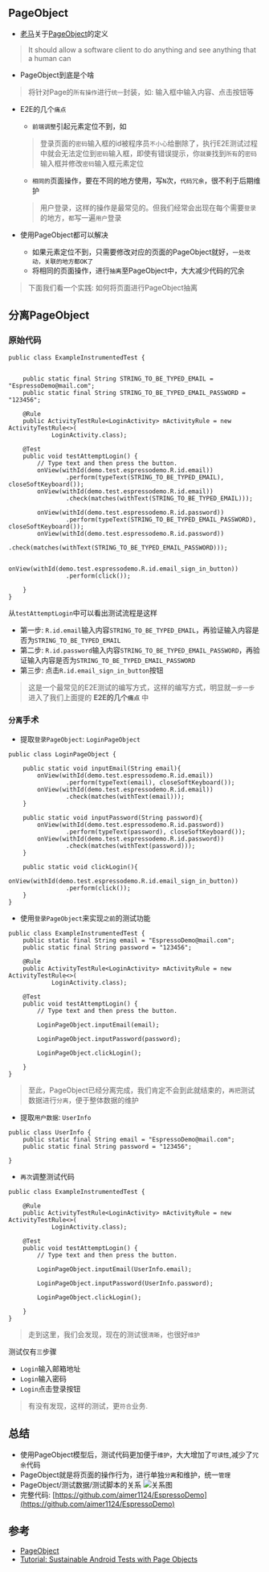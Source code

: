 
## PageObject

- [老马](http://martinfowler.com)关于[PageObject](http://martinfowler.com/bliki/PageObject.html)的定义
> It should allow a software client to do anything and see anything that a human can

- PageObject到底是个啥
> 将针对Page的`所有操作`进行`统一`封装，如: 输入框中输入内容、点击按钮等

- E2E的几个`痛点`
  - `前端调整`引起元素定位不到，如
  > 登录页面的`密码`输入框的id被程序员`不小心`给删除了，执行E2E测试过程中就会无法定位到`密码`输入框，即使有错误提示，你`就要`找到`所有`的`密码`输入框并修改`密码`输入框元素定位

  - `相同的`页面操作，要在不同的地方使用，写`N`次，`代码冗余`，很不利于后期维护
  > 用户登录，这样的操作是最常见的。但我们经常会出现在每个需要`登录`的地方，`都`写一遍`用户`登录

- 使用PageObject都可以解决
  - 如果元素定位不到，只需要修改对应的页面的PageObject就好，`一处改动，关联的地方都OK了`
  - 将相同的页面操作，进行`抽离`至PageObject中，大大减少代码的冗余

> 下面我们看一个实践: 如何将页面进行PageObject抽离

## 分离PageObject

### 原始代码

```
public class ExampleInstrumentedTest {


    public static final String STRING_TO_BE_TYPED_EMAIL = "EspressoDemo@mail.com";
    public static final String STRING_TO_BE_TYPED_EMAIL_PASSWORD = "123456";

    @Rule
    public ActivityTestRule<LoginActivity> mActivityRule = new ActivityTestRule<>(
            LoginActivity.class);

    @Test
    public void testAttemptLogin() {
        // Type text and then press the button.
        onView(withId(demo.test.espressodemo.R.id.email))
                .perform(typeText(STRING_TO_BE_TYPED_EMAIL), closeSoftKeyboard());
        onView(withId(demo.test.espressodemo.R.id.email))
                .check(matches(withText(STRING_TO_BE_TYPED_EMAIL)));

        onView(withId(demo.test.espressodemo.R.id.password))
                .perform(typeText(STRING_TO_BE_TYPED_EMAIL_PASSWORD), closeSoftKeyboard());
        onView(withId(demo.test.espressodemo.R.id.password))
                .check(matches(withText(STRING_TO_BE_TYPED_EMAIL_PASSWORD)));

        onView(withId(demo.test.espressodemo.R.id.email_sign_in_button))
                .perform(click());

    }
}
```
从`testAttemptLogin`中可以看出测试流程是这样
- 第一步: `R.id.email`输入内容`STRING_TO_BE_TYPED_EMAIL`，再验证输入内容是否为`STRING_TO_BE_TYPED_EMAIL`
- 第二步: `R.id.password`输入内容`STRING_TO_BE_TYPED_EMAIL_PASSWORD`，再验证输入内容是否为`STRING_TO_BE_TYPED_EMAIL_PASSWORD`
- 第三步: 点击`R.id.email_sign_in_button`按钮

> 这是一个最常见的E2E测试的编写方式，这样的编写方式，明显就`一步一步`进入了我们上面提的 __E2E的几个`痛点`__ 中

### `分离`手术

- 提取`登录PageObject`: `LoginPageObject`
```
public class LoginPageObject {

    public static void inputEmail(String email){
        onView(withId(demo.test.espressodemo.R.id.email))
                .perform(typeText(email), closeSoftKeyboard());
        onView(withId(demo.test.espressodemo.R.id.email))
                .check(matches(withText(email)));
    }

    public static void inputPassword(String password){
        onView(withId(demo.test.espressodemo.R.id.password))
                .perform(typeText(password), closeSoftKeyboard());
        onView(withId(demo.test.espressodemo.R.id.password))
                .check(matches(withText(password)));
    }

    public static void clickLogin(){
        onView(withId(demo.test.espressodemo.R.id.email_sign_in_button))
                .perform(click());
    }
}
```

- 使用`登录PageObject`来实现`之前`的测试功能
```
public class ExampleInstrumentedTest {
    public static final String email = "EspressoDemo@mail.com";
    public static final String password = "123456";

    @Rule
    public ActivityTestRule<LoginActivity> mActivityRule = new ActivityTestRule<>(
            LoginActivity.class);

    @Test
    public void testAttemptLogin() {
        // Type text and then press the button.

        LoginPageObject.inputEmail(email);

        LoginPageObject.inputPassword(password);

        LoginPageObject.clickLogin();

    }
}
```

> 至此，PageObject已经分离完成，我们肯定不会到此就结束的，`再把`测试数据进行`分离`，便于整体数据的维护

- 提取`用户数据`: `UserInfo`

```
public class UserInfo {
    public static final String email = "EspressoDemo@mail.com";
    public static final String password = "123456";

}
```

- `再次`调整测试代码

```
public class ExampleInstrumentedTest {

    @Rule
    public ActivityTestRule<LoginActivity> mActivityRule = new ActivityTestRule<>(
            LoginActivity.class);

    @Test
    public void testAttemptLogin() {
        // Type text and then press the button.

        LoginPageObject.inputEmail(UserInfo.email);

        LoginPageObject.inputPassword(UserInfo.password);

        LoginPageObject.clickLogin();

    }
}

```

> 走到这里，我们会发现，现在的测试很`清晰`，也很好`维护`

测试仅有`三`步骤
- `Login`输入邮箱地址
- `Login`输入密码
- `Login`点击登录按钮

> 有没有发现，这样的测试，更`符合`业务.

## 总结

- 使用PageObject模型后，测试代码更加便于`维护`，大大增加了`可读性`,减少了`冗余`代码
- PageObject就是将页面的操作行为，进行单独`分离`和维护，统一`管理`
- PageObject/测试数据/测试脚本的关系
![关系图](http://7xq729.com1.z0.glb.clouddn.com/pageObjectInE2E/%E5%85%B3%E7%B3%BB.png)
- 完整代码: [https://github.com/aimer1124/EspressoDemo](https://github.com/aimer1124/EspressoDemo)

## 参考

- [PageObject](http://martinfowler.com/bliki/PageObject.html)
- [Tutorial: Sustainable Android Tests with Page Objects](https://newcircle.com/s/post/1772/2015/10/16/tutorial-sustainable-android-tests-with-page-objects)
